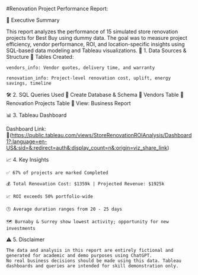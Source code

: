 #Renovation Project Performance Report:

📌 Executive Summary

This report analyzes the performance of 15 simulated store renovation projects for Best Buy using dummy data. The goal was to measure project efficiency, vendor performance, ROI, and location-specific insights using SQL-based data modeling and Tableau visualizations.
📁 1. Data Sources & Structure
🧾 Tables Created:

    vendors_info: Vendor quotes, delivery time, and warranty

    renovation_info: Project-level renovation cost, uplift, energy savings, timeline

🛠️ 2. SQL Queries Used
🎯 Create Database & Schema
🧱 Vendors Table
🧱 Renovation Projects Table
🔁 View: Business Report

📊 3. Tableau Dashboard

Dashboard Link: 🔗(https://public.tableau.com/views/StoreRenovationROIAnalysis/Dashboard1?:language=en-US&:sid=&:redirect=auth&:display_count=n&:origin=viz_share_link)

📈 4. Key Insights

    ✅ 67% of projects are marked Completed

    💰 Total Renovation Cost: $1359k | Projected Revenue: $1925k

    📈 ROI exceeds 50% portfolio-wide

    🕒 Average duration ranges from 20 - 25 days

    🗺️ Burnaby & Surrey show lowest activity; opportunity for new investments

⚠️ 5. Disclaimer

    The data and analysis in this report are entirely fictional and generated for academic and demo purposes using ChatGPT.
    No real business decisions should be made using this data. Tableau dashboards and queries are intended for skill demonstration only.

